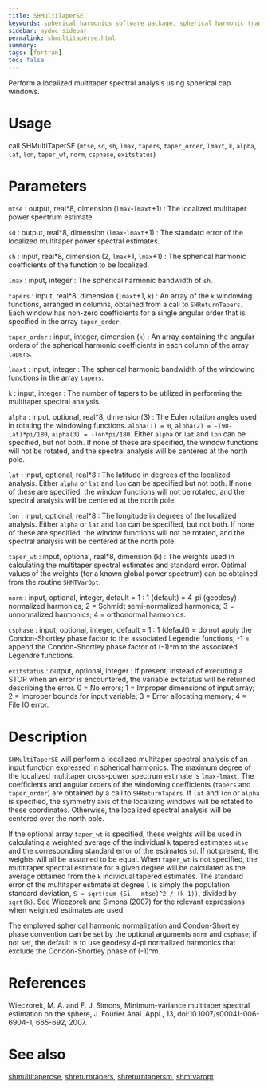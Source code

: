 ```yaml
---
title: SHMultiTaperSE
keywords: spherical harmonics software package, spherical harmonic transform, legendre functions, multitaper spectral analysis, fortran, Python, gravity, magnetic field
sidebar: mydoc_sidebar
permalink: shmultitaperse.html
summary:
tags: [fortran]
toc: false
---
```


Perform a localized multitaper spectral analysis using spherical cap windows.

# Usage

call SHMultiTaperSE (`mtse`, `sd`, `sh`, `lmax`, `tapers`, `taper_order`, `lmaxt`, `k`, `alpha`, `lat`, `lon`, `taper_wt`, `norm`, `csphase`, `exitstatus`)

# Parameters

`mtse` : output, real\*8, dimension (`lmax`-`lmaxt`+1)
:   The localized multitaper power spectrum estimate.

`sd` : output, real\*8, dimension (`lmax`-`lmaxt`+1)
:   The standard error of the localized multitaper power spectral estimates.

`sh` : input, real\*8, dimension (2, `lmax`+1, `lmax`+1)
:   The spherical harmonic coefficients of the function to be localized.

`lmax` : input, integer
:   The spherical harmonic bandwidth of `sh`.

`tapers` : input, real\*8, dimension (`lmaxt`+1, `k`)
:   An array of the `k` windowing functions, arranged in columns, obtained from a call to `SHReturnTapers`. Each window has non-zero coefficients for a single angular order that is specified in the array `taper_order`.

`taper_order` : input, integer, dimension (`k`)
:   An array containing the angular orders of the spherical harmonic coefficients in each column of the array `tapers`.

`lmaxt` : input, integer
:   The spherical harmonic bandwidth of the windowing functions in the array `tapers`.

`k` : input, integer
:   The number of tapers to be utilized in performing the multitaper spectral analysis.

`alpha` : input, optional, real\*8, dimension(3)
:   The Euler rotation angles used in rotating the windowing functions. `alpha(1) = 0`, `alpha(2) = -(90-lat)*pi/180`, `alpha(3) = -lon*pi/180`. Either `alpha` or `lat` and `lon` can be specified, but not both. If none of these are specified, the window functions will not be rotated, and the spectral analysis will be centered at the north pole.

`lat` : input, optional, real\*8
:   The latitude in degrees of the localized analysis. Either `alpha` or `lat` and `lon` can be specified but not both. If none of these are specified, the window functions will not be rotated, and the spectral analysis will be centered at the north pole.

`lon` : input, optional, real\*8
:   The longitude in degrees of the localized analysis. Either `alpha` or `lat` and `lon` can be specified, but not both. If none of these are specified, the window functions will not be rotated, and the spectral analysis will be centered at the north pole.

`taper_wt` : input, optional, real\*8, dimension (`k`)
:   The weights used in calculating the multitaper spectral estimates and standard error. Optimal values of the weights (for a known global power spectrum) can be obtained from the routine `SHMTVarOpt`.

`norm` : input, optional, integer, default = 1
:   1 (default) = 4-pi (geodesy) normalized harmonics; 2 = Schmidt semi-normalized harmonics; 3 = unnormalized harmonics; 4 = orthonormal harmonics.

`csphase` : input, optional, integer, default = 1
:   1 (default) = do not apply the Condon-Shortley phase factor to the associated Legendre functions; -1 = append the Condon-Shortley phase factor of (-1)^m to the associated Legendre functions.

`exitstatus` : output, optional, integer
:   If present, instead of executing a STOP when an error is encountered, the variable exitstatus will be returned describing the error. 0 = No errors; 1 = Improper dimensions of input array; 2 = Improper bounds for input variable; 3 = Error allocating memory; 4 = File IO error.

# Description

`SHMultiTaperSE` will perform a localized multitaper spectral analysis of an input function expressed in spherical harmonics. The maximum degree of the localized multitaper cross-power spectrum estimate is `lmax-lmaxt`. The coefficients and angular orders of the windowing coefficients (`tapers` and `taper_order`) are obtained by a call to `SHReturnTapers`. If `lat` and `lon` or `alpha` is specified, the symmetry axis of the localizing windows will be rotated to these coordinates. Otherwise, the localized spectral analysis will be centered over the north pole.

If the optional array `taper_wt` is specified, these weights will be used in calculating a weighted average of the individual `k` tapered estimates `mtse` and the corresponding standard error of the estimates `sd`. If not present, the weights will all be assumed to be equal. When `taper_wt` is not specified, the mutltitaper spectral estimate for a given degree will be calculated as the average obtained from the `k` individual tapered estimates. The standard error of the multitaper estimate at degree `l` is simply the population standard deviation, `S = sqrt(sum (Si - mtse)^2 / (k-1))`, divided by `sqrt(k)`. See Wieczorek and Simons (2007) for the relevant expressions when weighted estimates are used.

The employed spherical harmonic normalization and Condon-Shortley phase convention can be set by the optional arguments `norm` and `csphase`; if not set, the default is to use geodesy 4-pi normalized harmonics that exclude the Condon-Shortley phase of (-1)^m.

# References

Wieczorek, M. A. and F. J. Simons, Minimum-variance multitaper spectral estimation on the sphere, J. Fourier Anal. Appl., 13, doi:10.1007/s00041-006-6904-1, 665-692, 2007.

# See also

[shmultitapercse](shmultitapercse.html), [shreturntapers](shreturntapers.html), [shreturntapersm](shreturntapersm.html), [shmtvaropt](shmtvaropt.html)
